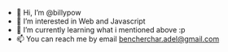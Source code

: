 - 👋 Hi, I’m @billypow
- 👀 I’m interested in Web and Javascript
- 🌱 I’m currently learning what i mentioned above :p
- 📫 You can reach me by email bencherchar.adel@gmail.com

<!---
billypow/billypow is a ✨ special ✨ repository because its `README.md` (this file) appears on your GitHub profile.
You can click the Preview link to take a look at your changes.
--->
